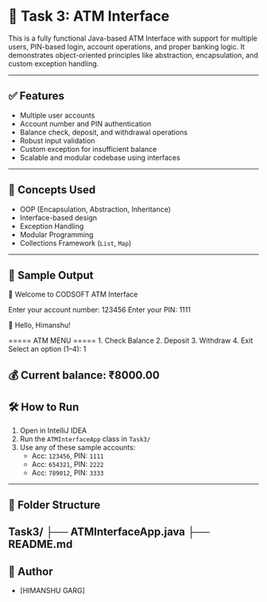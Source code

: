 # 🏧 Task 3: ATM Interface

This is a fully functional Java-based ATM Interface with support for multiple users, PIN-based login, account operations, and proper banking logic. It demonstrates object-oriented principles like abstraction, encapsulation, and custom exception handling.

---

## ✅ Features

- Multiple user accounts
- Account number and PIN authentication
- Balance check, deposit, and withdrawal operations
- Robust input validation
- Custom exception for insufficient balance
- Scalable and modular codebase using interfaces

---

## 🧠 Concepts Used

- OOP (Encapsulation, Abstraction, Inheritance)
- Interface-based design
- Exception Handling
- Modular Programming
- Collections Framework (`List`, `Map`)

---

## 🧪 Sample Output

🏧 Welcome to CODSOFT ATM Interface

Enter your account number: 123456
Enter your PIN: 1111

👋 Hello, Himanshu!

===== ATM MENU =====
	1.	Check Balance
	2.	Deposit
	3.	Withdraw
	4.	Exit
Select an option (1–4): 1

💰 Current balance: ₹8000.00
---

## 🛠️ How to Run

1. Open in IntelliJ IDEA
2. Run the `ATMInterfaceApp` class in `Task3/`
3. Use any of these sample accounts:
   - Acc: `123456`, PIN: `1111`
   - Acc: `654321`, PIN: `2222`
   - Acc: `789012`, PIN: `3333`

---

## 📁 Folder Structure

Task3/
├── ATMInterfaceApp.java
├── README.md
---

## 📌 Author

- [HIMANSHU GARG]
